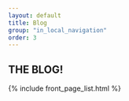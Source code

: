 ```yaml
---
layout: default
title: Blog
group: "in_local_navigation"
order: 3
---
```


## THE BLOG! 

{% include front_page_list.html %}
